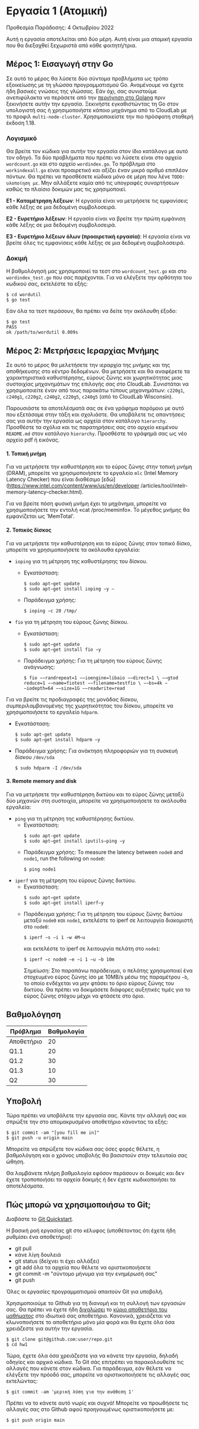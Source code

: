# Εργασία 1 (Ατομική)

Προθεσμία Παράδοσης: 4 Οκτωβρίου 2022

Αυτή η εργασία αποτελείται από δύο μέρη. Αυτή είναι μια ατομική εργασία που θα διεξαχθεί ξεχωριστά από κάθε φοιτητή/τρια.

## Μέρος 1: Εισαγωγή στην Go

Σε αυτό το μέρος θα λύσετε δύο σύντομα προβλήματα ως τρόπο εξοικείωσης με τη γλώσσα προγραμματισμού Go. Αναμένουμε να έχετε ήδη βασικές γνώσεις της γλώσσας. Εάν όχι, σας συνιστούμε ανεπιφύλακτα να περάσετε από την [περιήγηση στο Golang](http://tour.golang.org/list) πριν ξεκινήσετε αυτήν την εργασία. Ξεκινήστε εγκαθιστώντας τη Go στον υπολογιστή σας ή χρησιμοποιήστε κάποιο μηχάνημα από το CloudLab με το προφιλ `multi-node-cluster`. Χρησιμοποιείστε την πιο πρόσφατη σταθερή έκδοση 1.18.

### Λογισμικό

Θα βρείτε τον κώδικα για αυτήν την εργασία στον ίδιο κατάλογο με αυτό τον οδηγό.
Τα δύο προβλήματα που πρέπει να λύσετε είναι στο αρχείο `wordcount.go` και στο αρχείο `wordindex.go`.
Το πρόβλημα στο `workindexall.go` είναι προαιρετικό και αξίζει έναν μικρό αριθμό επιπλέον πόντων.
Θα πρέπει να προσθέσετε κώδικα μόνο σε μέρη που λένε `TODO: υλοποίηση με`.
Μην αλλάξετε καμία από τις υπογραφές συναρτήσεων καθώς το πλαίσιο δοκιμών μας τις χρησιμοποιεί.

**Ε1 - Καταμέτρηση λέξεων**: Η εργασία είναι να μετρήσετε τις εμφανίσεις κάθε λέξης σε μια δεδομένη συμβολοσειρά.

**Ε2 - Ευρετήριο λέξεων**: Η εργασία είναι να βρείτε την πρώτη εμφάνιση κάθε λέξης σε μια δεδομένη συμβολοσειρά.

**Ε3 - Ευρετήριο λέξεων όλων (προαιρετική εργασία)**: Η εργασία είναι να βρείτε όλες τις εμφανίσεις κάθε λέξης σε μια δεδομένη συμβολοσειρά.

### Δοκιμή

Η βαθμολόγησή μας χρησιμοποιεί τα τεστ στο `wordcount_test.go` και στο `wordindex_test.go` που σας παρέχονται. Για να ελέγξετε την ορθότητα του κωδικού σας, εκτελέστε τα εξής:

```
$ cd wordutil
$ go test
```

Εάν όλα τα τεστ περάσουν, θα πρέπει να δείτε την ακόλουθη έξοδο:

```
$ go test
PASS
ok /path/to/wordutil 0.009s
```

## Μέρος 2: Μετρήσεις Ιεραρχίας Μνήμης

Σε αυτό το μέρος θα μελετήσετε την ιεραρχία της μνήμης και της αποθήκευσης στο κέντρο δεδομένων. Θα μετρήσετε και θα αναφέρετε τα χαρακτηριστικά καθυστέρησης, εύρους ζώνης και χωρητικότητας μιας συστοιχίας μηχανημάτων της επιλογής σας στο CloudLab. Συνιστάται να χρησιμοποιείτε έναν από τους παρακάτω τύπους μηχανημάτων: `c220g1`, `c240g1`, `c220g2`, `c240g2`, `c220g5`, `c240g5` (από το CloudLab Wisconsin). 

Παρουσιάστε τα αποτελέσματά σας σε ένα γράφημα παρόμοιο με αυτό που εξετάσαμε στην τάξη και σχολιάστε. Θα υποβάλετε τις απαντήσεις σας για αυτήν την εργασία ως αρχεία στον κατάλογο `hierarchy`. Προσθέστε τα σχόλια και τις παρατηρήσεις σας στο αρχείο κειμένου `README.md` στον κατάλογο `hierarchy`. Προσθέστε το γράφημά σας ως νέο αρχείο pdf ή εικόνας.

#### 1. Τοπική μνήμη

Για να μετρήσετε την καθυστέρηση και το εύρος ζώνης στην τοπική μνήμη (DRAM), μπορείτε να χρησιμοποιήσετε το εργαλείο `mlc` (Intel Memory Latency Checker) που είναι διαθέσιμο [εδώ](https://www.intel.com/content/www/us/en/developer /articles/tool/intelr-memory-latency-checker.html).

Για να βρείτε πόση φυσική μνήμη έχει το μηχάνημα, μπορείτε να χρησιμοποιήσετε την εντολή «cat /proc/meminfo». Το μέγεθος μνήμης θα εμφανίζεται ως 'MemTotal'.

#### 2. Τοπικός δίσκος

Για να μετρήσετε την καθυστέρηση και το εύρος ζώνης στον τοπικό δίσκο, μπορείτε να χρησιμοποιήσετε τα ακόλουθα εργαλεία:

- `ioping` για τη μέτρηση της καθυστέρησης του δίσκου.
  - Εγκατάσταση:
    ```
    $ sudo apt−get update
    $ sudo apt−get install ioping −y – 
    ```
  - Παράδειγμα χρήσης:
    ```
    $ ioping −c 20 /tmp/
    ```

- `fio` για τη μέτρηση του εύρους ζώνης δίσκου.
  - Εγκατάσταση: 
    ```
    $ sudo apt−get update
    $ sudo apt−get install fio −y
    ```
  - Παράδειγμα χρήσης: Για τη μέτρηση του εύρους ζώνης ανάγνωσης:
    ```
    $ fio −−randrepeat=1 −−ioengine=libaio −−direct=1 \ −−gtod reduce=1 −−name=fiotest −−filename=testfio \ −−bs=4k −−iodepth=64 −−size=1G −−readwrite=read
    ```

Για να βρείτε τις προδιαγραφές της μονάδας δίσκου, συμπεριλαμβανομένης της χωρητικότητας του δίσκου, μπορείτε να χρησιμοποιήσετε το εργαλείο `hdparm`.
  - Εγκατάσταση:

    ```
    $ sudo apt-get update
    $ sudo apt−get install hdparm −y
    ```

  - Παράδειγμα χρήσης: Για ανάκτηση πληροφοριών για τη συσκευή δίσκου `/dev/sda` 

    ```
    $ sudo hdparm -I /dev/sda
    ```

#### 3. Remote memory and disk 

Για να μετρήσετε την καθυστέρηση δικτύου και το εύρος ζώνης μεταξύ δύο μηχανών στη συστοιχία, μπορείτε να χρησιμοποιήσετε τα ακόλουθα εργαλεία:
- `ping` για τη μέτρηση της καθυστέρησης δικτύου.
  - Εγκατάσταση:
    ```
    $ sudo apt-get update
    $ sudo apt−get install iputils−ping −y
    ```
  - Παράδειγμα χρήσης: To measure the latency between `node0` and `node1`, run the following on `node0`:
    ```
    $ ping node1
    ```
- `iperf` για τη μέτρηση του εύρους ζώνης δικτύου.
  - Εγκατάσταση: 
    ```
    $ sudo apt−get update
    $ sudo apt−get install iperf−y
    ```
  - Παράδειγμα χρήσης: Για τη μέτρηση του εύρους ζώνης δικτύου μεταξύ `node0` και `node1`, εκτελέστε το iperf σε λειτουργία διακομιστή στο `node0`:
    ```
    $ iperf −s −i 1 −w 4M−u
    ```
    και εκτελέστε το iperf σε λειτουργία πελάτη στο `node1`:
    ```
    $ iperf −c node0 −e −i 1 −u −b 10m
    ```
    Σημείωση: Στο παραπάνω παράδειγμα, ο πελάτης χρησιμοποιεί ένα στοχευμένο εύρος ζώνης ίσο με 10MB/s μέσω της παραμέτρου `−b`, το οποίο ενδέχεται να μην φτάσει το όριο εύρους ζώνης του δικτύου. Θα πρέπει να δοκιμάσετε διάφορες αυξητικές τιμές για το εύρος ζώνης στόχου μέχρι να φτάσετε στο όριο.

## Βαθμολόγηση

| Πρόβλημα   | Βαθμολογία |
|------------|------------|
| Αποθετήριο | 20         |
| Q1.1       | 20         |
| Q1.2       | 30         |
| Q1.3       | 10         |
| Q2         | 30         |

## Υποβολή

Τώρα πρέπει να υποβάλετε την εργασία σας. Κάντε την αλλαγή σας και σπρώξτε την στο απομακρυσμένο αποθετήριο κάνοντας τα εξής:

```
$ git commit -am "[you fill me in]"
$ git push -u origin main
```

Μπορείτε να σπρώξετε τον κώδικα σας όσες φορές θέλετε, η βαθμολόγηση και ο χρόνος υποβολής θα βασιστούν στην τελευταία σας ώθηση.

Θα λαμβάνετε πλήρη βαθμολογία εφόσον περάσουν οι δοκιμές και δεν έχετε τροποποιήσει τα αρχεία δοκιμής ή δεν έχετε κωδικοποιήσει τα αποτελέσματα.

## Πώς μπορώ να χρησιμοποιήσω το Git;

Διαβάστε το [Git Quickstart](https://docs.github.com/en/get-started/quickstart/hello-world).

Η βασική ροή εργασίας git στο κέλυφος (υποθέτοντας ότι έχετε ήδη ρυθμίσει ένα αποθετήριο):

- git pull
- κάνε λίγη δουλειά
- git status (δείχνει τι έχει αλλάξει)
- git add όλα τα αρχεία που θέλετε να οριστικοποιήσετε
- git commit -m "σύντομο μήνυμα για την ενημέρωσή σας"
- git push

Όλες οι εργασίες προγραμματισμού απαιτούν Git για υποβολή.

Χρησιμοποιούμε το Github για τη διανομή και τη συλλογή των εργασιών σας. Θα πρέπει να έχετε ήδη [διχαλώσει](https://docs.github.com/en/get-started/quickstart/fork-a-repo) το [κύριο αποθετήριο του μαθήματος](https://github.com/ucy-coast/cs499-fa22/) στο ιδιωτικό σας αποθετήριο. Κανονικά, χρειάζεται να κλωνοποιήσετε το αποθετήριο μόνο μία φορά και θα έχετε όλα όσα χρειάζεστε για αυτήν την εργασία.

```
$ git clone git@github.com:user/repo.git
$ cd hw1
```

Τώρα, έχετε όλα όσα χρειάζεστε για να κάνετε την εργασία, δηλαδή οδηγίες και αρχικό κώδικα. Το Git σάς επιτρέπει να παρακολουθείτε τις αλλαγές που κάνετε στον κώδικα. Για παράδειγμα, εάν θέλετε να ελέγξετε την πρόοδό σας, μπορείτε να οριστικοποιήσετε τις αλλαγές σας εκτελώντας:

```
$ git commit -am 'μερική λύση για την ανάθεση 1'
```

Πρέπει να το κάνετε αυτό νωρίς και συχνά! Μπορείτε να προωθήσετε τις αλλαγές σας στο Github αφού προηγουμένως οριστικοποιήσετε  με:

```
$ git push origin main
```
